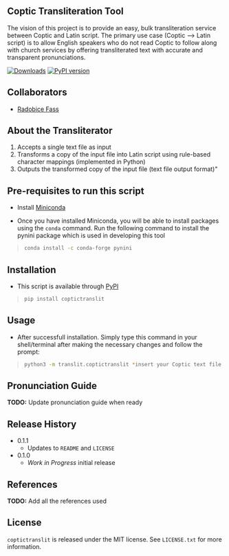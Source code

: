 ## Coptic Transliteration Tool

The vision of this project is to provide an easy, bulk transliteration service between Coptic and Latin script. The primary use case (Coptic --> Latin script) is to allow English speakers who do not read Coptic to follow along with church services by offering transliterated text with accurate and transparent pronunciations.

[![Downloads](https://pepy.tech/badge/coptictranslit)](https://pepy.tech/project/coptictranslit) [![PyPI version](https://badge.fury.io/py/coptictranslit.svg)](https://badge.fury.io/py/coptictranslit)

## Collaborators

* [Radobice Fass](mailto:radobice.fass@gmail.com)

## About the Transliterator

1) Accepts a single text file as input
2) Transforms a copy of the input file into Latin script using rule-based character mappings (implemented in Python)
3) Outputs the transformed copy of the input file (text file output format)"

## Pre-requisites to run this script

* Install [Miniconda](https://docs.conda.io/en/latest/miniconda.html)

* Once you have installed Miniconda, you will be able to install packages using the `conda` command. Run the following command to install the pynini package which is used in developing this tool

>```sh
>conda install -c conda-forge pynini
>```
 
## Installation

- This script is available through [PyPI](https://pypi.org/project/coptictranslit/)
>```sh
>pip install coptictranslit
>```

## Usage

* After successfull installation. Simply type this command in your shell/terminal after making the necessary changes and follow the prompt:
>```sh
>python3 -m translit.coptictranslit *insert your Coptic text file path here*
>```

## Pronunciation Guide

**TODO:** Update pronunciation guide when ready

## Release History
* 0.1.1
	* Updates to `README` and `LICENSE`
* 0.1.0
  * *Work in Progress* initial release

## References

**TODO:** Add all the references used

## License

`coptictranslit` is released under the MIT license. See `LICENSE.txt` for more information.
